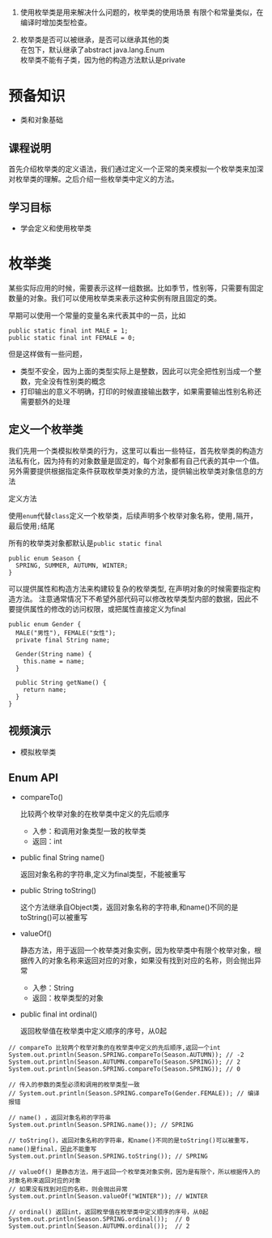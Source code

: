 ##
1.  使用枚举类是用来解决什么问题的，枚举类的使用场景
    有限个和常量类似，在编译时增加类型检查。  
    
    
2.  枚举类是否可以被继承，是否可以继承其他的类  
    在包下，默认继承了abstract java.lang.Enum  
    枚举类不能有子类，因为他的构造方法默认是private

# 预备知识

* 类和对象基础

## 课程说明

首先介绍枚举类的定义语法，我们通过定义一个正常的类来模拟一个枚举类来加深对枚举类的理解。之后介绍一些枚举类中定义的方法。

## 学习目标

- 学会定义和使用枚举类

# 枚举类

某些实际应用的时候，需要表示这样一组数据。比如季节，性别等，只需要有固定数量的对象。我们可以使用枚举类来表示这种实例有限且固定的类。

早期可以使用一个常量的变量名来代表其中的一员，比如

```
public static final int MALE = 1;
public static final int FEMALE = 0;
```

但是这样做有一些问题，

- 类型不安全，因为上面的类型实际上是整数，因此可以完全把性别当成一个整数，完全没有性别类的概念
- 打印输出的意义不明确，打印的时候直接输出数字，如果需要输出性别名称还需要额外的处理

## 定义一个枚举类

我们先用一个类模拟枚举类的行为，这里可以看出一些特征，首先枚举类的构造方法私有化，因为持有的对象数量是固定的，每个对象都有自己代表的其中一个值。另外需要提供根据指定条件获取枚举类对象的方法，提供输出枚举类对象信息的方法

定义方法

使用`enum`代替`class`定义一个枚举类，后续声明多个枚举对象名称，使用`,`隔开，最后使用`;`结尾

所有的枚举类对象都默认是`public static final`

```
public enum Season {
  SPRING, SUMMER, AUTUMN, WINTER;
}
```

可以提供属性和构造方法来构建较复杂的枚举类型, 在声明对象的时候需要指定构造方法。 注意通常情况下不希望外部代码可以修改枚举类型内部的数据，因此不要提供属性的修改的访问权限，或把属性直接定义为final

```
public enum Gender {
  MALE("男性"), FEMALE("女性");
  private final String name;

  Gender(String name) {
    this.name = name;
  }

  public String getName() {
    return name;
  }
}
```

## 视频演示

- 模拟枚举类

## Enum API

- compareTo()

  比较两个枚举对象的在枚举类中定义的先后顺序

  - 入参：和调用对象类型一致的枚举类
  - 返回：int

- public final String name()

  返回对象名称的字符串,定义为final类型，不能被重写

- public String toString()

  这个方法继承自Object类，返回对象名称的字符串,和name()不同的是toString()可以被重写

- valueOf()

  静态方法，用于返回一个枚举类对象实例，因为枚举类中有限个枚举对象，根据传入的对象名称来返回对应的对象，如果没有找到对应的名称，则会抛出异常

  - 入参：String
  - 返回：枚举类型的对象

- public final int ordinal()

  返回枚举值在枚举类中定义顺序的序号，从0起

```
// compareTo 比较两个枚举对象的在枚举类中定义的先后顺序,返回一个int
System.out.println(Season.SPRING.compareTo(Season.AUTUMN)); // -2
System.out.println(Season.AUTUMN.compareTo(Season.SPRING)); // 2
System.out.println(Season.SPRING.compareTo(Season.SPRING)); // 0

// 传入的参数的类型必须和调用的枚举类型一致
// System.out.println(Season.SPRING.compareTo(Gender.FEMALE)); // 编译报错

// name() ，返回对象名称的字符串
System.out.println(Season.SPRING.name()); // SPRING

// toString()，返回对象名称的字符串，和name()不同的是toString()可以被重写，name()是final，因此不能重写
System.out.println(Season.SPRING.toString()); // SPRING

// valueOf() 是静态方法，用于返回一个枚举类对象实例，因为是有限个，所以根据传入的对象名称来返回对应的对象
// 如果没有找到对应的名称，则会抛出异常
System.out.println(Season.valueOf("WINTER")); // WINTER

// ordinal() 返回int，返回枚举值在枚举类中定义顺序的序号，从0起
System.out.println(Season.SPRING.ordinal());  // 0
System.out.println(Season.AUTUMN.ordinal());  // 2
```